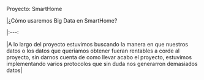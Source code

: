 
Proyecto: SmartHome

 
|¿Cómo usaremos Big Data en SmartHome?

|:---:

|A lo largo del proyecto estuvimos buscando la manera en que nuestros datos o los datos que queriamos obtener fueran rentables a corde al proyecto, sin darnos cuenta de como llevar acabo el proyecto, estuvimos implementando varios protocolos que sin duda nos generarron demasiados datos|
